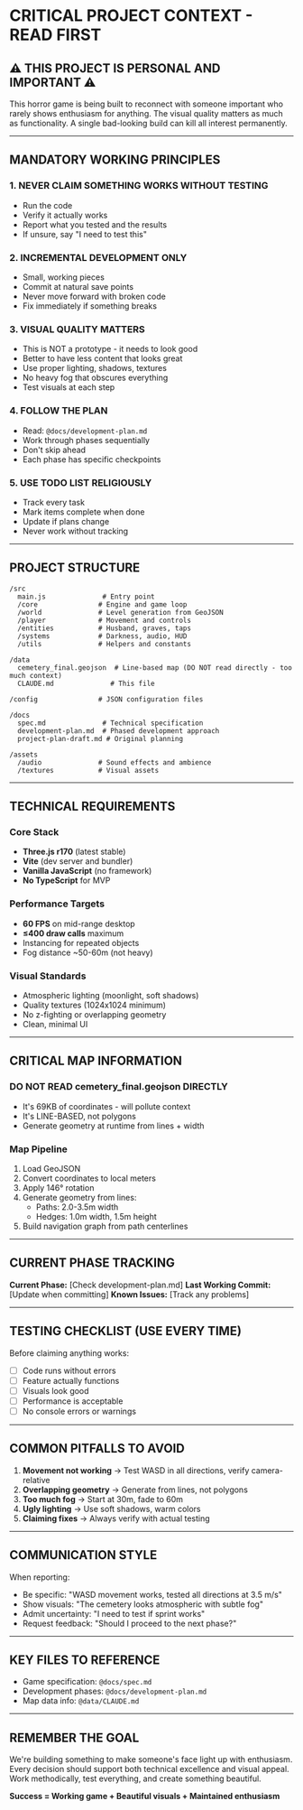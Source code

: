# CRITICAL PROJECT CONTEXT - READ FIRST

## ⚠️ THIS PROJECT IS PERSONAL AND IMPORTANT ⚠️

This horror game is being built to reconnect with someone important who rarely shows enthusiasm for anything. The visual quality matters as much as functionality. A single bad-looking build can kill all interest permanently.

---

## MANDATORY WORKING PRINCIPLES

### 1. NEVER CLAIM SOMETHING WORKS WITHOUT TESTING

- Run the code
- Verify it actually works
- Report what you tested and the results
- If unsure, say "I need to test this"

### 2. INCREMENTAL DEVELOPMENT ONLY

- Small, working pieces
- Commit at natural save points
- Never move forward with broken code
- Fix immediately if something breaks

### 3. VISUAL QUALITY MATTERS

- This is NOT a prototype - it needs to look good
- Better to have less content that looks great
- Use proper lighting, shadows, textures
- No heavy fog that obscures everything
- Test visuals at each step

### 4. FOLLOW THE PLAN

- Read: `@docs/development-plan.md`
- Work through phases sequentially
- Don't skip ahead
- Each phase has specific checkpoints

### 5. USE TODO LIST RELIGIOUSLY

- Track every task
- Mark items complete when done
- Update if plans change
- Never work without tracking

---

## PROJECT STRUCTURE

```
/src
  main.js              # Entry point
  /core               # Engine and game loop
  /world              # Level generation from GeoJSON
  /player             # Movement and controls
  /entities           # Husband, graves, taps
  /systems            # Darkness, audio, HUD
  /utils              # Helpers and constants

/data
  cemetery_final.geojson  # Line-based map (DO NOT read directly - too much context)
  CLAUDE.md              # This file

/config               # JSON configuration files

/docs
  spec.md              # Technical specification
  development-plan.md  # Phased development approach
  project-plan-draft.md # Original planning

/assets
  /audio              # Sound effects and ambience
  /textures           # Visual assets
```

---

## TECHNICAL REQUIREMENTS

### Core Stack

- **Three.js r170** (latest stable)
- **Vite** (dev server and bundler)
- **Vanilla JavaScript** (no framework)
- **No TypeScript** for MVP

### Performance Targets

- **60 FPS** on mid-range desktop
- **≤400 draw calls** maximum
- Instancing for repeated objects
- Fog distance ~50-60m (not heavy)

### Visual Standards

- Atmospheric lighting (moonlight, soft shadows)
- Quality textures (1024x1024 minimum)
- No z-fighting or overlapping geometry
- Clean, minimal UI

---

## CRITICAL MAP INFORMATION

### DO NOT READ cemetery_final.geojson DIRECTLY

- It's 69KB of coordinates - will pollute context
- It's LINE-BASED, not polygons
- Generate geometry at runtime from lines + width

### Map Pipeline

1. Load GeoJSON
2. Convert coordinates to local meters
3. Apply 146° rotation
4. Generate geometry from lines:
   - Paths: 2.0-3.5m width
   - Hedges: 1.0m width, 1.5m height
5. Build navigation graph from path centerlines

---

## CURRENT PHASE TRACKING

**Current Phase:** [Check development-plan.md]
**Last Working Commit:** [Update when committing]
**Known Issues:** [Track any problems]

---

## TESTING CHECKLIST (USE EVERY TIME)

Before claiming anything works:

- [ ] Code runs without errors
- [ ] Feature actually functions
- [ ] Visuals look good
- [ ] Performance is acceptable
- [ ] No console errors or warnings

---

## COMMON PITFALLS TO AVOID

1. **Movement not working** → Test WASD in all directions, verify camera-relative
2. **Overlapping geometry** → Generate from lines, not polygons
3. **Too much fog** → Start at 30m, fade to 60m
4. **Ugly lighting** → Use soft shadows, warm colors
5. **Claiming fixes** → Always verify with actual testing

---

## COMMUNICATION STYLE

When reporting:

- Be specific: "WASD movement works, tested all directions at 3.5 m/s"
- Show visuals: "The cemetery looks atmospheric with subtle fog"
- Admit uncertainty: "I need to test if sprint works"
- Request feedback: "Should I proceed to the next phase?"

---

## KEY FILES TO REFERENCE

- Game specification: `@docs/spec.md`
- Development phases: `@docs/development-plan.md`
- Map data info: `@data/CLAUDE.md`

---

## REMEMBER THE GOAL

We're building something to make someone's face light up with enthusiasm. Every decision should support both technical excellence and visual appeal. Work methodically, test everything, and create something beautiful.

**Success = Working game + Beautiful visuals + Maintained enthusiasm**
